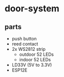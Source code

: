 # door-system

## parts
 * push button
 * reed contact
 * 2x WS2812 strip
   * outdoor 52 LEDs
   * indoor 52 LEDs
 * LD33V (5V to 3.3V)
 * ESP12E
